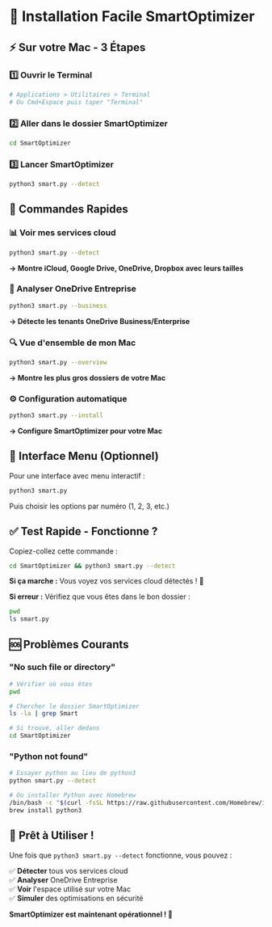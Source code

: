# 🚀 Installation Facile SmartOptimizer

## ⚡ Sur votre Mac - 3 Étapes

### 1️⃣ Ouvrir le Terminal
```bash
# Applications > Utilitaires > Terminal
# Ou Cmd+Espace puis taper "Terminal"
```

### 2️⃣ Aller dans le dossier SmartOptimizer
```bash
cd SmartOptimizer
```

### 3️⃣ Lancer SmartOptimizer
```bash
python3 smart.py --detect
```

## 🎯 Commandes Rapides

### 📊 Voir mes services cloud
```bash
python3 smart.py --detect
```
**→ Montre iCloud, Google Drive, OneDrive, Dropbox avec leurs tailles**

### 🏢 Analyser OneDrive Entreprise
```bash
python3 smart.py --business
```
**→ Détecte les tenants OneDrive Business/Enterprise**

### 🔍 Vue d'ensemble de mon Mac
```bash
python3 smart.py --overview
```
**→ Montre les plus gros dossiers de votre Mac**

### ⚙️ Configuration automatique
```bash
python3 smart.py --install
```
**→ Configure SmartOptimizer pour votre Mac**

## 🌟 Interface Menu (Optionnel)

Pour une interface avec menu interactif :
```bash
python3 smart.py
```

Puis choisir les options par numéro (1, 2, 3, etc.)

## ✅ Test Rapide - Fonctionne ?

Copiez-collez cette commande :
```bash
cd SmartOptimizer && python3 smart.py --detect
```

**Si ça marche :** Vous voyez vos services cloud détectés ! 🎉

**Si erreur :** Vérifiez que vous êtes dans le bon dossier :
```bash
pwd
ls smart.py
```

## 🆘 Problèmes Courants

### "No such file or directory"
```bash
# Vérifier où vous êtes
pwd

# Chercher le dossier SmartOptimizer
ls -la | grep Smart

# Si trouvé, aller dedans
cd SmartOptimizer
```

### "Python not found"
```bash
# Essayer python au lieu de python3
python smart.py --detect

# Ou installer Python avec Homebrew
/bin/bash -c "$(curl -fsSL https://raw.githubusercontent.com/Homebrew/install/HEAD/install.sh)"
brew install python3
```

## 🎉 Prêt à Utiliser !

Une fois que `python3 smart.py --detect` fonctionne, vous pouvez :

✅ **Détecter** tous vos services cloud  
✅ **Analyser** OneDrive Entreprise  
✅ **Voir** l'espace utilisé sur votre Mac  
✅ **Simuler** des optimisations en sécurité  

**SmartOptimizer est maintenant opérationnel ! 🚀**